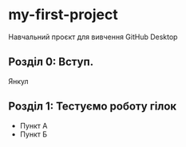 # my-first-project
Навчальний проєкт для вивчення GitHub Desktop
## Розділ 0: Вступ.
Янкул
## Розділ 1: Тестуємо роботу гілок 
*   Пункт А
*   Пункт Б
